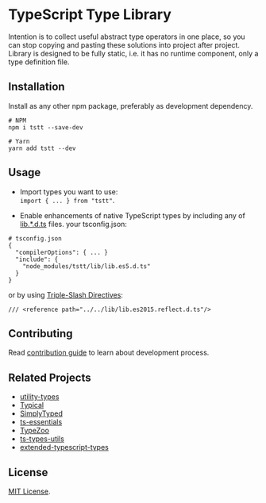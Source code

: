 # TypeScript Type Library

Intention is to collect useful abstract type operators in one place, so you can stop copying and pasting these solutions into project after project.
Library is designed to be fully static, i.e. it has no runtime component, only a type definition file.

## Installation
Install as any other npm package, preferably as development dependency.
```
# NPM 
npm i tstt --save-dev

# Yarn
yarn add tstt --dev
```

## Usage
* Import types you want to use: <br>
`import { ... } from "tstt"`.
 
* Enable enhancements of native TypeScript types by including any of [lib.*.d.ts](./lib) files.
 your tsconfig.json:
```
# tsconfig.json
{
  "compilerOptions": { ... }
  "include": {
    "node_modules/tstt/lib/lib.es5.d.ts"
  }
}
```
or by using [Triple-Slash Directives](https://www.typescriptlang.org/docs/handbook/triple-slash-directives.html):
```
/// <reference path="../../lib/lib.es2015.reflect.d.ts"/>
```

## Contributing
Read [contribution guide](./CONTRIBUTING.md) to learn about development process.

## Related Projects
- [utility-types](https://github.com/piotrwitek/utility-types)
- [Typical](https://github.com/tycho01/typical)
- [SimplyTyped](https://github.com/andnp/SimplyTyped)
- [ts-essentials](https://github.com/krzkaczor/ts-essentials)
- [TypeZoo](https://github.com/pelotom/type-zoo)
- [ts-types-utils](https://github.com/LeDDGroup/ts-types-utils)
- [extended-typescript-types](https://github.com/rajzik/extended-typescript-types)

## License
[MIT License](./LICENSE).
